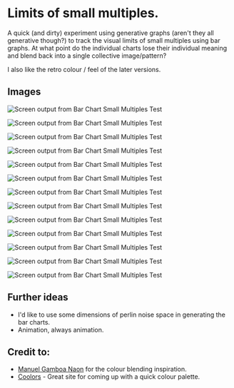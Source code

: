 # Limits of small multiples.
A quick (and dirty) experiment using generative graphs (aren't they all generative though?) to track the visual limits of small multiples using bar graphs. 
At what point do the individual charts lose their individual meaning and blend back into a single collective image/pattern?

I also like the retro colour / feel of the later versions. 

## Images 
![Screen output from Bar Chart Small Multiples Test](https://raw.githubusercontent.com/sspboyd/smallMultiplesTest/master/public/20190510-152840.jpeg)

![Screen output from Bar Chart Small Multiples Test](https://raw.githubusercontent.com/sspboyd/smallMultiplesTest/master/public/20190510-153012.jpeg)

![Screen output from Bar Chart Small Multiples Test](https://raw.githubusercontent.com/sspboyd/smallMultiplesTest/master/public/20190510-153244.jpeg)

![Screen output from Bar Chart Small Multiples Test](https://raw.githubusercontent.com/sspboyd/smallMultiplesTest/master/public/20190510-153333.jpeg)

![Screen output from Bar Chart Small Multiples Test](https://raw.githubusercontent.com/sspboyd/smallMultiplesTest/master/public/20190513-125831.jpeg)

![Screen output from Bar Chart Small Multiples Test](https://raw.githubusercontent.com/sspboyd/smallMultiplesTest/master/public/20190513-141552.jpeg)

![Screen output from Bar Chart Small Multiples Test](https://raw.githubusercontent.com/sspboyd/smallMultiplesTest/master/public/20190513-141647.jpeg)

![Screen output from Bar Chart Small Multiples Test](https://raw.githubusercontent.com/sspboyd/smallMultiplesTest/master/public/20190513-141753.jpeg)

![Screen output from Bar Chart Small Multiples Test](https://raw.githubusercontent.com/sspboyd/smallMultiplesTest/master/public/20190513-141844.jpeg)

![Screen output from Bar Chart Small Multiples Test](https://raw.githubusercontent.com/sspboyd/smallMultiplesTest/master/public/20190513-141906.jpeg)

![Screen output from Bar Chart Small Multiples Test](https://raw.githubusercontent.com/sspboyd/smallMultiplesTest/master/public/20190513-220820.jpeg)

![Screen output from Bar Chart Small Multiples Test](https://raw.githubusercontent.com/sspboyd/smallMultiplesTest/master/public/20190514-092242.jpeg)

![Screen output from Bar Chart Small Multiples Test](https://raw.githubusercontent.com/sspboyd/smallMultiplesTest/master/public/20190514-102825.jpeg)

## Further ideas
* I'd like to use some dimensions of perlin noise space in generating the bar charts.
* Animation, always animation. 

## Credit to: 
* [Manuel Gamboa Naon](https://github.com/manoloide) for the colour blending inspiration. 
* [Coolors](https://coolors.co/) - Great site for coming up with a quick colour palette.
